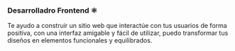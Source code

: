### Desarrolladro Frontend ⚛️ 
Te ayudo a construir un sitio web que interactúe con tus usuarios de forma positiva, con una interfaz  amigable y fácil de utilizar, puedo  transformar tus diseños en elementos funcionales y equilibrados.
<!--
**ELORDENADOR/ELORDENADOR** is a ✨ _special_ ✨ repository because its `README.md` (this file) appears on your GitHub profile.

Here are some ideas to get you started:

- 🔭 I’m currently working on ...
- 🌱 I’m currently learning ...
- 👯 I’m looking to collaborate on ...
- 🤔 I’m looking for help with ...
- 💬 Ask me about ...
- 📫 How to reach me: ...
- 😄 Pronouns: ...
- ⚡ Fun fact: ...
-->
